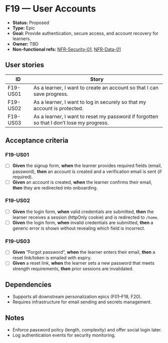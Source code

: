# F19 — User Accounts

- **Status:** Proposed
- **Type:** Epic
- **Goal:** Provide authentication, secure access, and account recovery for learners.
- **Owner:** TBD
- **Non-functional refs:** [NFR-Security-01](../non-functional.md), [NFR-Data-01](../non-functional.md)

## User stories

| ID | Story |
|----|-------|
| F19-US01 | As a learner, I want to create an account so that I can save progress. |
| F19-US02 | As a learner, I want to log in securely so that my account is protected. |
| F19-US03 | As a learner, I want to reset my password if forgotten so that I don’t lose my progress. |

## Acceptance criteria

### F19-US01
- [ ] **Given** the signup form, **when** the learner provides required fields (email, password), **then** an account is created and a verification email is sent (if required).
- [ ] **Given** an account is created, **when** the learner confirms their email, **then** they are redirected into onboarding.

### F19-US02
- [ ] **Given** the login form, **when** valid credentials are submitted, **then** the learner receives a session (httpOnly cookie) and is redirected to `/home`.
- [ ] **Given** the login form, **when** invalid credentials are submitted, **then** a generic error is shown without revealing which field is incorrect.

### F19-US03
- [ ] **Given** “Forgot password”, **when** the learner enters their email, **then** a reset link/token is emailed with expiry.
- [ ] **Given** a reset link, **when** the learner sets a new password that meets strength requirements, **then** prior sessions are invalidated.

## Dependencies

- Supports all downstream personalization epics (F01–F18, F20).
- Requires infrastructure for email sending and secrets management.

## Notes

- Enforce password policy (length, complexity) and offer social login later.
- Log authentication events for security monitoring.
